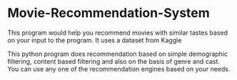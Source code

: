 # Movie-Recommendation-System
This program would help you recommend movies with similar tastes based on your input to the program. It uses a dataset from Kaggle

This python program does recommendation based on simple demographic filtering, content based filtering and also on the basis of genre and cast.
You can use any one of the recommendation engines based on your needs.
